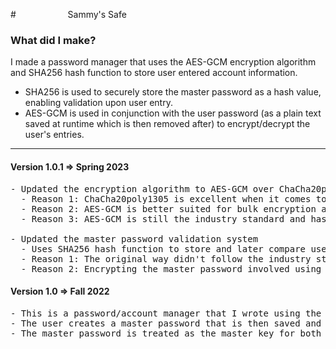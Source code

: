 #&nbsp;&nbsp;&nbsp;&nbsp;&nbsp;&nbsp;&nbsp;&nbsp;&nbsp;&nbsp;&nbsp;&nbsp;&nbsp;&nbsp;&nbsp;&nbsp;&nbsp;&nbsp;&nbsp;&nbsp; Sammy's Safe


### What did I make?

I made a password manager that uses the AES-GCM encryption algorithm and SHA256 hash function to store user entered account information. 
    
- SHA256 is used to securely store the master password as a hash value, enabling validation upon user entry. 
- AES-GCM is used in conjunction with the user password (as a plain text saved at runtime which is then removed after) to encrypt/decrypt the user's entries. 

***

#### Version 1.0.1 => Spring 2023
<pre>
- Updated the encryption algorithm to AES-GCM over ChaCha20poly1305
  - Reason 1: ChaCha20poly1305 is excellent when it comes to speed; however, the scale of this project does not cause a noticeable impact on encryption/decryption time
  - Reason 2: AES-GCM is better suited for bulk encryption as ChaCha20poly1305 is aimed more real-time communication (largely seen in mobile devices)
  - Reason 3: AES-GCM is still the industry standard and has the evidence to back it up. ChaCha20poly1305 is still fairly new

- Updated the master password validation system
  - Uses SHA256 hash function to store and later compare user entered master password for when they want to login
  - Reason 1: The original way didn't follow the industry standard
  - Reason 2: Encrypting the master password involved using the master password as input for its own iv which ruined the randomization of the algorithm (large security risk)
</pre>


#### Version 1.0 => Fall 2022
<pre>
- This is a password/account manager that I wrote using the ChaCha20poly1305 algorithm
- The user creates a master password that is then saved and encrypted into a json which is then used to store all the accounts
- The master password is treated as the master key for both entering into the app and decrypting their encrypted account passwords
</pre>